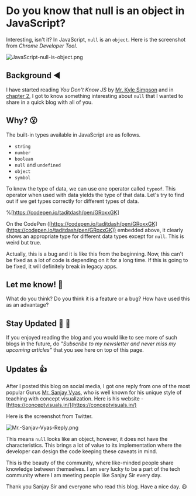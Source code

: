 # Do you know that null is an object in JavaScript?

Interesting, isn't it? In JavaScript, `null` is an `object`. Here is the screenshot from _Chrome Developer Tool_.

![JavaScript-null-is-object.png](https://cdn.hashnode.com/res/hashnode/image/upload/v1632410402713/LWPYGKvKv.png)

## Background ◀️
I have started reading *You Don't Know JS* by [Mr. Kyle Simpson](https://github.com/getify) and in [chapter 2](https://github.com/getify/You-Dont-Know-JS/blob/1st-ed/up%20%26%20going/ch2.md), I got to know something interesting about `null` that I wanted to share in a quick blog with all of you.

## Why? 😮

The built-in types available in JavaScript are as follows.

-   `string`
-   `number`
-   `boolean`
-   `null` and `undefined`
-   `object`
-   `symbol`

To know the type of data, we can use one operator called `typeof`. This operator when used with data yields the type of that data. Let's try to find out if we get types correctly for different types of data.

%[https://codepen.io/taditdash/pen/GRoxxGK]

On the CodePen ([https://codepen.io/taditdash/pen/GRoxxGK](https://codepen.io/taditdash/pen/GRoxxGK)) embedded above, it clearly shows an appropriate type for different data types except for `null`. This is weird but true.

Actually, this is a bug and it is like this from the beginning. Now, this can't be fixed as a lot of code is depending on it for a long time. If this is going to be fixed, it will definitely break in legacy apps.

## Let me know! 🙏 

What do you think? Do you think it is a feature or a bug? How have used this as an advantage?

## Stay Updated 📧  📰 

If you enjoyed reading the blog and you would like to see more of such blogs in the future, do _"Subscribe to my newsletter and never miss my upcoming articles"_ that you see here on top of this page.

## Updates 👍

After I posted this blog on social media, I got one reply from one of the most popular Gurus [Mr. Sanjay Vyas](https://twitter.com/SanjayVyas), who is well known for his unique style of teaching with concept visualization. Here is his website - [https://conceptvisuals.in/](https://conceptvisuals.in/)

Here is the screenshot from Twitter.

![Mr.-Sanjav-Vyas-Reply.png](https://cdn.hashnode.com/res/hashnode/image/upload/v1632410629954/8nmseY0FT.png)

This means `null` looks like an object, however, it does not have the characteristics. This brings a lot of value to its implementation where the developer can design the code keeping these caveats in mind.

This is the beauty of the community, where like-minded people share knowledge between themselves. I am very lucky to be a part of the tech community where I am meeting people like Sanjay Sir every day.

Thank you Sanjay Sir and everyone who read this blog. Have a nice day. 😃